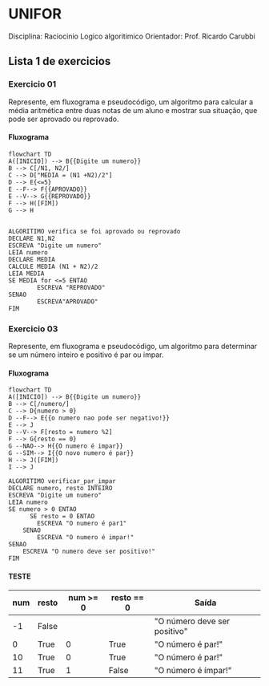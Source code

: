 # UNIFOR
Disciplina: Raciocinio Logico algoritimico
Orientador: Prof. Ricardo Carubbi

## Lista 1 de exercicios

### Exercicio 01
Represente, em fluxograma e pseudocódigo, um algoritmo para calcular a média aritmética entre duas notas de um aluno e mostrar sua situação, que pode ser aprovado ou reprovado.
#### Fluxograma
```mermaid
flowchart TD
A([INICIO]) --> B{{Digite um numero}}
B --> C[/N1, N2/]
C --> D["MEDIA = (N1 +N2)/2"]
D --> E{<=5}
E --F--> F{{APROVADO}}
E --V--> G{{REPROVADO}}
F --> H([FIM])
G --> H
```
```

ALGORITIMO verifica se foi aprovado ou reprovado
DECLARE N1,N2
ESCREVA "Digite um numero"
LEIA numero
DECLARE MEDIA
CALCULE MEDIA (N1 + N2)/2
LEIA MEDIA
SE MEDIA for <=5 ENTAO
		ESCREVA "REPROVADO"
SENAO
		ESCREVA"APROVADO"
FIM
```

### Exercicio 03
Represente, em fluxograma e pseudocódigo, um algoritmo para determinar se um número inteiro e positivo é par ou impar.
#### Fluxograma

```mermaid
flowchart TD
A([INICIO]) --> B{{Digite um numero}}
B --> C[/numero/]
C --> D{numero > 0}
D --F--> E{{o numero nao pode ser negativo!}}
E --> J
D --V--> F[resto = numero %2]
F --> G{resto == 0}
G --NAO--> H{{O numero é impar}}
G --SIM--> I{{O novo numero é par}}
H --> J([FIM])
I --> J

```
```
ALGORITIMO verificar_par_impar
DECLARE numero, resto INTEIRO
ESCREVA "Digite um numero"
LEIA numero
SE numero > 0 ENTAO
      SE resto = 0 ENTAO
	    ESCREVA "O numero é par1"
	SENAO
		ESCREVA "O numero é impar!"
SENAO
	ESCREVA "O numero deve ser positivo!"
FIM
  ```

#### TESTE
| num | resto | num >= 0 | resto == 0 | Saída |
| --| --| --| --| -- |
| -1 | False |  |  | "O número deve ser positivo"
| 0 | True | 0 | True | "O número é par!"|
| 10 | True | 0 | True | "O número é par!"|
| 11 | True | 1 | False | "O número é ímpar!"|
